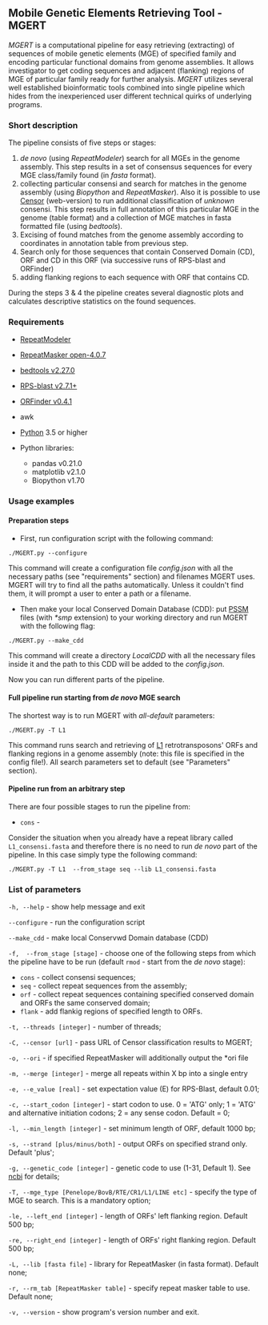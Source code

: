 ## **Mobile Genetic Elements Retrieving Tool** - **MGERT**

*MGERT* is a computational pipeline for easy retrieving (extracting) of sequences of mobile genetic elements (MGE) of specified family and encoding particular functional domains from genome assemblies. It allows investigator to get coding sequences and adjacent (flanking) regions of MGE of particular family ready for further analysis.
*MGERT* utilizes several well established bioinformatic tools combined into single pipeline which hides from the inexperienced user different technical quirks of underlying programs.

### Short description

The pipeline consists of five steps or stages:
1. *de novo* (using *RepeatModeler*) search for all MGEs in the genome assembly. This step results in a set of consensus sequences for every MGE class/family found (in *fasta* format).
2. collecting particular consensi and search for matches in the genome assembly (using *Biopython* and *RepeatMasker*). Also it is possible to use [Censor](http://www.girinst.org/censor/) (web-version) to run additional classification of *unknown* consensi. This step results in full annotation of this particular MGE in the genome (table format) and a collection of MGE matches in fasta formatted file (using *bedtools*).
3. Excising of found matches from the genome assembly according to coordinates in annotation table from previous step.
4. Search only for those sequences that contain Conserved Domain (CD), ORF and CD in this ORF (via successive runs of RPS-blast and ORFinder)
5. adding flanking regions to each sequence with ORF that contains CD.

During the steps 3 & 4 the pipeline creates several diagnostic plots and calculates descriptive statistics on the found sequences.

### Requirements

- [RepeatModeler](http://www.repeatmasker.org/RepeatModeler/)
- [RepeatMasker  open-4.0.7](http://www.repeatmasker.org/RMDownload.html)
- [bedtools v2.27.0](http://bedtools.readthedocs.io/en/latest/)
- [RPS-blast v2.7.1+](https://www.ncbi.nlm.nih.gov/Structure/cdd/cdd_help.shtml#RPSBFtp)
- [ORFinder v0.4.1](ftp://ftp.ncbi.nlm.nih.gov/genomes/TOOLS/ORFfinder/linux-i64/)
- awk

- [Python](https://www.python.org/) 3.5 or higher
- Python libraries:
    - pandas v0.21.0
    - matplotlib v2.1.0
    - Biopython v1.70

### Usage examples


#### Preparation steps

   - First, run configuration script with the following command:

```
./MGERT.py --configure
```
This command will create a configuration file *config.json* with all the necessary paths (see "requirements" section) and filenames MGERT uses. MGERT will try to find all the paths automatically. Unless it couldn't find them, it will prompt a user to enter a path or a filename.


   - Then make your local Conserved Domain Database (CDD): put [PSSM](https://www.ncbi.nlm.nih.gov/Structure/cdd/cdd_help.shtml#CD_PSSM) files (with *\*smp* extension) to your working directory and run  MGERT with the following flag:

```
./MGERT.py --make_cdd
```
This command will create a directory *LocalCDD* with all the necessary files inside it and the path to this CDD will be added to the *config.json*.

Now you can run different parts of the pipeline.

#### Full pipeline run starting from *de novo* MGE search

The shortest way is to run MGERT with  *all-default* parameters:

```
./MGERT.py -T L1
```
This command runs search and retrieving of [L1](https://en.wikipedia.org/wiki/LINE1) retrotransposons' ORFs and flanking regions in a genome assembly (note: this file is specified in the config file!). All search parameters set to default (see "Parameters" section).

#### Pipeline run from an arbitrary step

There are four possible stages to run the pipeline from:

- `cons` -

Consider the situation when you already have a repeat library called `L1_consensi.fasta` and therefore there is no need to run *de novo* part of the pipeline. In this case simply type the following command:

```
./MGERT.py -T L1  --from_stage seq --lib L1_consensi.fasta
```

### List of parameters

`-h, --help` -  show help message and exit

`--configure` - run the configuration script

`--make_cdd` - make local Conservwd Domain database (CDD)

`-f,  --from_stage [stage]` - choose one of the following steps from which the pipeline have to be run (default `rmod` - start from the *de novo* stage):

 - `cons` - collect consensi sequences;
 - `seq` - collect repeat sequences from the assembly;
 - `orf` - collect repeat sequences containing specified conserved domain and ORFs the same conserved domain;
 - `flank` - add flankig regions of specified length to ORFs.

`-t, --threads [integer]` - number of threads;

`-C, --censor [url]` - pass URL of Censor classification results to MGERT;

`-o, --ori` - if specified RepeatMasker will additionally output the \*ori file

`-m, --merge [integer]` - merge all repeats within X bp into a single entry

`-e, --e_value [real]` - set expectation value (E) for RPS-Blast, default 0.01;

`-c, --start_codon [integer]` - start codon to use. 0 = 'ATG' only; 1 = 'ATG' and alternative initiation codons; 2 = any sense codon. Default = 0;

`-l, --min_length [integer]` - set minimum length of ORF, default 1000 bp;

`-s, --strand [plus/minus/both]` - output ORFs on specified strand only. Default 'plus';

`-g, --genetic_code [integer]` - genetic code to use (1-31, Default 1). See [ncbi](http://www.ncbi.nlm.nih.gov/Taxonomy/Utils/wprintgc.cgi) for details;

`-T, --mge_type [Penelope/BovB/RTE/CR1/L1/LINE etc]` - specify the type of MGE to search. This is a mandatory option;

`-le, --left_end [integer]` - length of ORFs' left flanking region. Default 500 bp;

`-re, --right_end [integer]` - length of ORFs' right flanking region. Default 500 bp;

`-L, --lib [fasta file]` - library for RepeatMasker (in fasta format). Default none;

`-r, --rm_tab [RepeatMasker table]` - specify repeat masker table to use. Default none;

`-v, --version` - show program's version number and exit.
